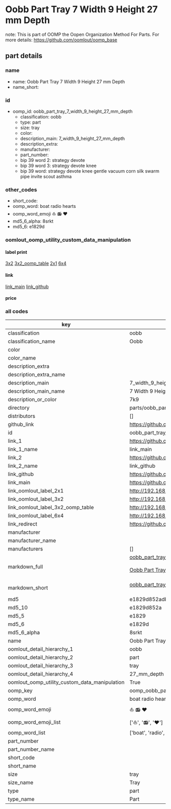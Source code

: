 # Oobb Part Tray 7 Width 9 Height 27 mm Depth  

note: This is part of OOMP the Oopen Organization Method For Parts. For more details: https://github.com/oomlout/oomp_base

##  part details
  







### name
* name: Oobb Part Tray 7 Width 9 Height 27 mm Depth
* name_short: 
### id
* oomp_id: oobb_part_tray_7_width_9_height_27_mm_depth
  * classification: oobb
  * type: part
  * size: tray
  * color: 
  * description_main: 7_width_9_height_27_mm_depth
  * description_extra: 
  * manufacturer: 
  * part_number: 
  * bip 39 word 2: strategy devote
  * bip 39 word 3: strategy devote knee
  * bip 39 word: strategy devote knee gentle vacuum corn silk swarm pipe invite scout asthma

### other_codes
* short_code: 
* oomp_word: boat radio hearts
* oomp_word_emoji :boat: :radio: :hearts:
* md5_6_alpha: 8srkt
* md5_6: e1829d






### oomlout_oomp_utility_custom_data_manipulation
#### label print
[3x2](http://192.168.1.245:1112/?label=oomp%208srkt)
[3x2_oomp_table](http://192.168.1.108:1112/?label=oomp%208srkt)
[2x1](http://192.168.1.242:1112/?label=oomp%208srkt)
[6x4](http://192.168.1.55:1112/?label=oomp%208srkt)    

#### link

[link_main](https://github.com/oomlout/oomlout_oomp_version_1_messy/tree/main/parts/oobb_part_tray_7_width_9_height_27_mm_depth) [link_github](https://github.com/oomlout/oomlout_oomp_version_1_messy/tree/main/parts/oobb_part_tray_7_width_9_height_27_mm_depth)                             

#### price







### all codes 
| key | value |  
| --- | --- |  
| classification | oobb |  
| classification_name | Oobb |  
| color |  |  
| color_name |  |  
| description_extra |  |  
| description_extra_name |  |  
| description_main | 7_width_9_height_27_mm_depth |  
| description_main_name | 7 Width 9 Height 27 mm Depth |  
| description_or_color | 7k9 |  
| directory | parts/oobb_part_tray_7_width_9_height_27_mm_depth |  
| distributors | [] |  
| github_link | https://github.com/oomlout/oomlout_oomp_part_src/tree/main/parts/oobb_part_tray_7_width_9_height_27_mm_depth |  
| id | oobb_part_tray_7_width_9_height_27_mm_depth |  
| link_1 | https://github.com/oomlout/oomlout_oomp_version_1_messy/tree/main/parts/oobb_part_tray_7_width_9_height_27_mm_depth |  
| link_1_name | link_main |  
| link_2 | https://github.com/oomlout/oomlout_oomp_version_1_messy/tree/main/parts/oobb_part_tray_7_width_9_height_27_mm_depth |  
| link_2_name | link_github |  
| link_github | https://github.com/oomlout/oomlout_oomp_version_1_messy/tree/main/parts/oobb_part_tray_7_width_9_height_27_mm_depth |  
| link_main | https://github.com/oomlout/oomlout_oomp_version_1_messy/tree/main/parts/oobb_part_tray_7_width_9_height_27_mm_depth |  
| link_oomlout_label_2x1 | http://192.168.1.242:1112/?label=oomp%208srkt |  
| link_oomlout_label_3x2 | http://192.168.1.245:1112/?label=oomp%208srkt |  
| link_oomlout_label_3x2_oomp_table | http://192.168.1.108:1112/?label=oomp%208srkt |  
| link_oomlout_label_6x4 | http://192.168.1.55:1112/?label=oomp%208srkt |  
| link_redirect | https://github.com/oomlout/oomlout_oomp_version_1_messy/tree/main/parts/oobb_part_tray_7_width_9_height_27_mm_depth |  
| manufacturer |  |  
| manufacturer_name |  |  
| manufacturers | [] |  
| markdown_full | [oobb_part_tray_7_width_9_height_27_mm_depth](none)<br>[](none)<br>[Oobb Part Tray 7 Width 9 Height 27 Mm Depth](none)<br><br> |  
| markdown_short | [oobb_part_tray_7_width_9_height_27_mm_depth](none)<br><br> |  
| md5 | e1829d852adb7910c1f84612f70f36b6 |  
| md5_10 | e1829d852a |  
| md5_5 | e1829 |  
| md5_6 | e1829d |  
| md5_6_alpha | 8srkt |  
| name | Oobb Part Tray 7 Width 9 Height 27 mm Depth |  
| oomlout_detail_hierarchy_1 | oobb |  
| oomlout_detail_hierarchy_2 | part |  
| oomlout_detail_hierarchy_3 | tray |  
| oomlout_detail_hierarchy_4 | 27_mm_depth |  
| oomlout_oomp_utility_custom_data_manipulation | True |  
| oomp_key | oomp_oobb_part_tray_7_width_9_height_27_mm_depth |  
| oomp_word | boat radio hearts |  
| oomp_word_emoji | :boat: :radio: :hearts: |  
| oomp_word_emoji_list | [':boat:', ':radio:', ':hearts:'] |  
| oomp_word_list | ['boat', 'radio', 'hearts'] |  
| part_number |  |  
| part_number_name |  |  
| short_code |  |  
| short_name |  |  
| size | tray |  
| size_name | Tray |  
| type | part |  
| type_name | Part |  
